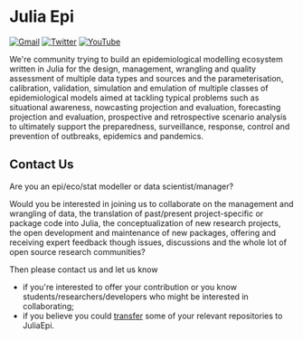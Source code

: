 # Julia Epi 

[![Gmail](https://img.shields.io/badge/Gmail-D14836?style=for-the-badge&logo=gmail&logoColor=white)](mailto:julia.epidemiology@gmail.com)
[![Twitter](https://img.shields.io/badge/Twitter-1DA1F2?style=for-the-badge&logo=twitter&logoColor=white)](https://twitter.com/EpiJulia)
[![YouTube](https://img.shields.io/badge/YouTube-%23FF0000.svg?style=for-the-badge&logo=YouTube&logoColor=white)](https://www.youtube.com/channel/UC6KrQLy_G2gKB11Fvi_4x5Q)

We're community trying to build an epidemiological modelling ecosystem written in Julia for the design, management, wrangling and quality assessment of multiple data types and sources and the parameterisation, calibration, validation, simulation and emulation of multiple classes of epidemiological models aimed at tackling typical problems such as situational awareness, nowcasting projection and evaluation, forecasting projection and evaluation, prospective and retrospective scenario analysis to ultimately support the preparedness, surveillance, response, control and prevention of outbreaks, epidemics and pandemics.

## Contact Us  

Are you an epi/eco/stat modeller or data scientist/manager? 

Would you be interested in joining us to collaborate on the management and wrangling of data, the translation of past/present project-specific or package code into Julia, the conceptualization of new research projects, the open development and maintenance of new packages, offering and receiving expert feedback though issues, discussions and the whole lot of open source research communities? 

Then please contact us and let us know 
- if you're interested to offer your contribution or you know students/researchers/developers who might be interested in collaborating;
- if you believe you could [transfer](https://docs.github.com/en/repositories/creating-and-managing-repositories/transferring-a-repository) some of your relevant repositories to JuliaEpi. 
